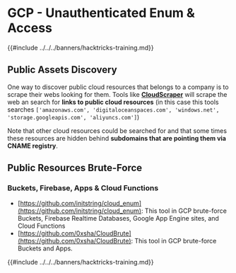 # GCP - Unauthenticated Enum & Access

{{#include ../../../banners/hacktricks-training.md}}

## Public Assets Discovery

One way to discover public cloud resources that belongs to a company is to scrape their webs looking for them. Tools like [**CloudScraper**](https://github.com/jordanpotti/CloudScraper) will scrape the web an search for **links to public cloud resources** (in this case this tools searches `['amazonaws.com', 'digitaloceanspaces.com', 'windows.net', 'storage.googleapis.com', 'aliyuncs.com']`)

Note that other cloud resources could be searched for and that some times these resources are hidden behind **subdomains that are pointing them via CNAME registry**.

## Public Resources Brute-Force

### Buckets, Firebase, Apps & Cloud Functions

- [https://github.com/initstring/cloud_enum](https://github.com/initstring/cloud_enum): This tool in GCP brute-force Buckets, Firebase Realtime Databases, Google App Engine sites, and Cloud Functions
- [https://github.com/0xsha/CloudBrute](https://github.com/0xsha/CloudBrute): This tool in GCP brute-force Buckets and Apps.

{{#include ../../../banners/hacktricks-training.md}}
